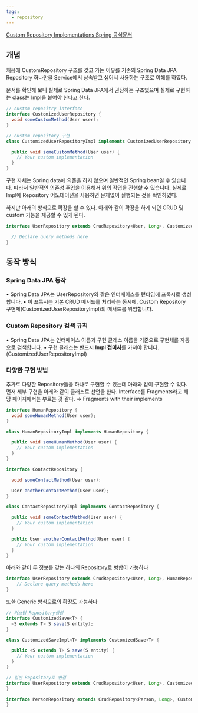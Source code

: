 ```yaml
---
tags:
  - repository
---
```


[Custom Repository Implementations Spring 공식문서](https://docs.spring.io/spring-data/jpa/reference/repositories/custom-implementations.html)
## 개념
처음에 CustomRepository 구조를 갖고 가는 이유를 기존의 Spring Data JPA Repository 하나만을 Service에서 상속받고 싶어서 사용하는 구조로 이해를 하였다.

문서를 확인해 보니 실제로 Spring Data JPA에서 권장하는 구조였으며 실제로 구현하는 class는 Impl을 붙여야 한다고 한다.
```Java
// custom repositry interface
interface CustomizedUserRepository {
  void someCustomMethod(User user);
}

// custom repository 구현
class CustomizedUserRepositoryImpl implements CustomizedUserRepository {

  public void someCustomMethod(User user) {
    // Your custom implementation
  }
}
```

구현 자체는 Spring data에 의존을 하지 않으며 일반적인 Spring bean일 수 있습니다. 따라서 일반적인 의존성 주입을 이용해서 위의 작업을 진행할 수 있습니다. 실제로 Impl에 Repository 어노테이션을 사용하면 문제없이 실행되는 것을 확인하였다.

하지만 아래의 방식으로 확장을 할 수 있다. 아래와 같이 확장을 하게 되면 CRUD 및 custom 기능을 제공할 수 있게 된다.
```Java
interface UserRepository extends CrudRepository<User, Long>, CustomizedUserRepository {

  // Declare query methods here
}
```

## 동작 방식

  

### Spring Data JPA 동작

• Spring Data JPA는 UserRepository와 같은 인터페이스를 런타임에 프록시로 생성합니다.
• 이 프록시는 기본 CRUD 메서드를 처리하는 동시에, Custom Repository 구현체(CustomizedUserRepositoryImpl)의 메서드를 위임합니다.

### Custom Repository 검색 규칙

• Spring Data JPA는 인터페이스 이름과 구현 클래스 이름을 기준으로 구현체를 자동으로 검색합니다.
• 구현 클래스는 반드시 **Impl 접미사**를 가져야 합니다. (CustomizedUserRepositoryImpl)

### 다양한 구현 방법
추가로 다양한 Repository들을 하나로 구현할 수 있는데 아래와 같이 구현할 수 있다. 
먼저 세부 구현을 아래와 같이 클래스로 선언을 한다. 
Interface를 Fragments라고 해당 페이지에서는 부르는 것 같다. ⇒ Fragments with their implements
```Java
interface HumanRepository {
  void someHumanMethod(User user);
}

class HumanRepositoryImpl implements HumanRepository {

  public void someHumanMethod(User user) {
    // Your custom implementation
  }
}

interface ContactRepository {

  void someContactMethod(User user);

  User anotherContactMethod(User user);
}

class ContactRepositoryImpl implements ContactRepository {

  public void someContactMethod(User user) {
    // Your custom implementation
  }

  public User anotherContactMethod(User user) {
    // Your custom implementation
  }
}
```

아래와 같이 두 정보를 갖는 하나의 Repository로 병합이 가능하다
```Java
interface UserRepository extends CrudRepository<User, Long>, HumanRepository, ContactRepository { 
	// Declare query methods here 
}
```

또한 Generic 방식으로의 확장도 가능하다
```Java
// 커스텀 Repository생성
interface CustomizedSave<T> {
  <S extends T> S save(S entity);
}

class CustomizedSaveImpl<T> implements CustomizedSave<T> {

  public <S extends T> S save(S entity) {
    // Your custom implementation
  }
}

// 일반 Repository로 연결
interface UserRepository extends CrudRepository<User, Long>, CustomizedSave<User> {
}

interface PersonRepository extends CrudRepository<Person, Long>, CustomizedSave<Person> {
}
```